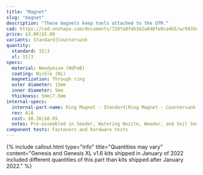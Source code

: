 ```yaml
---
title: "Magnet"
slug: "magnet"
description: "These magnets keep tools attached to the UTM."
cad: https://cad.onshape.com/documents/728fa8fdb342a040fe0ca4b5/w/0435033a7c78b02e71d0f721/e/309dd3cdb3d98a8e0d7a95c5?renderMode=0&uiState=6255ddad46b4a5023f0aefdc
price: $3.00|$5.00
variants: Standard|Countersunk
quantity:
  standard: 15|3
  xl: 15|3
specs:
  material: Neodymium (NdFeB)
  coating: Nickle (Ni)
  magnetization: Through ring
  outer diameter: 15mm
  inner diameter: 5mm
  thickness: 5mm|7.5mm
internal-specs:
  internal-part-name: Ring Magnet - Standard|Ring Magnet - Countersunk
  rev: A|A
  cost: $0.36|$0.85
  notes: Pre-assembled in Seeder, Watering Nozzle, Weeder, and Soil Sensor Tools. Quantity updated for production run 2.
component tests: Fasteners and hardware tests
---
```


{%
include callout.html
type="info"
title="Quantities may vary"
content="Genesis and Genesis XL v1.6 kits shipped in January of 2022 included different quantities of this part than kits shipped after January 2022."
%}
